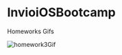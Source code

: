 # InvioiOSBootcamp

Homeworks Gifs

![homework3Gif](https://user-images.githubusercontent.com/58392243/193032835-8ffb662c-a42c-4cb9-859f-fb7f22993727.gif)

